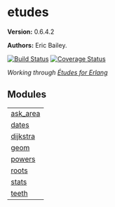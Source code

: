 

# etudes #

__Version:__ 0.6.4.2

__Authors:__ Eric Bailey.

[![Build Status][Travis badge]][Travis link]
[![Coverage Status][Coveralls badge]][Coveralls link]

*Working through [Études for Erlang][book]*

[book]: https://github.com/oreillymedia/etudes-for-erlang
[Travis badge]: https://travis-ci.org/yurrriq/etudes-for-erlang.svg?branch=master
[Travis link]: https://travis-ci.org/yurrriq/etudes-for-erlang
[Coveralls badge]: https://coveralls.io/repos/github/yurrriq/etudes-for-erlang/badge.svg?branch=develop
[Coveralls link]: https://coveralls.io/github/yurrriq/etudes-for-erlang?branch=develop


## Modules ##


<table width="100%" border="0" summary="list of modules">
<tr><td><a href="https://github.com/yurrriq/etudes-for-erlang/blob/develop/doc/ask_area.md" class="module">ask_area</a></td></tr>
<tr><td><a href="https://github.com/yurrriq/etudes-for-erlang/blob/develop/doc/dates.md" class="module">dates</a></td></tr>
<tr><td><a href="https://github.com/yurrriq/etudes-for-erlang/blob/develop/doc/dijkstra.md" class="module">dijkstra</a></td></tr>
<tr><td><a href="https://github.com/yurrriq/etudes-for-erlang/blob/develop/doc/geom.md" class="module">geom</a></td></tr>
<tr><td><a href="https://github.com/yurrriq/etudes-for-erlang/blob/develop/doc/powers.md" class="module">powers</a></td></tr>
<tr><td><a href="https://github.com/yurrriq/etudes-for-erlang/blob/develop/doc/roots.md" class="module">roots</a></td></tr>
<tr><td><a href="https://github.com/yurrriq/etudes-for-erlang/blob/develop/doc/stats.md" class="module">stats</a></td></tr>
<tr><td><a href="https://github.com/yurrriq/etudes-for-erlang/blob/develop/doc/teeth.md" class="module">teeth</a></td></tr></table>

